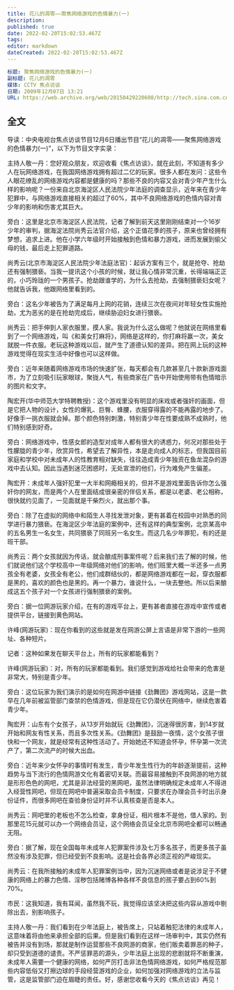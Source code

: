 ```yaml
---
title: 花儿的凋零——聚焦网络游戏的色情暴力(一)
description:
published: true
date: 2022-02-20T15:02:53.467Z
tags:
editor: markdown
dateCreated: 2022-02-20T15:02:53.467Z
---
```


```YAML
标题: 聚焦网络游戏的色情暴力(一)
副标题: 花儿的凋零
媒体: CCTV 焦点访谈
日期: 2009年12月07日 13:21
URL: https://web.archive.org/web/20150429220608/http://tech.sina.com.cn/i/2009-12-07/13213655680.shtml
```

## 全文

导读：中央电视台焦点访谈节目12月6日播出节目“花儿的凋零——聚焦网络游戏的色情暴力(一)”，以下为节目文字实录：

主持人敬一丹：您好观众朋友，欢迎收看《焦点访谈》，就在此刻，不知道有多少人在玩网络游戏，在我国网络游戏拥有超过二亿的玩家。很多人都在发问：这些令人眼花缭乱的网络游戏内容都是健康的吗？那些不良的内容又会对青少年产生什么样的影响呢？一份来自北京海淀区人民法院少年法庭的调查显示，近年来在青少年犯罪中，与网络游戏直接相关的超过了60%，其中不良网络游戏的色情内容对青少年的影响和伤害尤其巨大。

旁白：这里是北京市海淀区人民法院，记者了解到前天这里刚刚结束对一个16岁少年的审判，据海淀法院尚秀云法官介绍，这个正值花季的孩子，原来也曾经拥有梦想，追求上进。他在小学六年级时开始接触到色情和暴力游戏，进而发展到偷父母的钱，最后走上犯罪道路。

尚秀云(北京市海淀区人民法院少年法庭法官)：起诉方案有三个，就是抢夺、抢劫还有强制猥亵。当我一提讯这个小孩的时候，就让我心情非常沉重，长得端端正正的，小巧玲珑的一个男孩子。抢劫跟谁学的，为什么去抢劫，去强制猥亵妇女呢？他就告诉我，他跟网络里看到的。

旁白：这名少年被告为了满足每月上网的花销，连续三次在夜间对年轻女性实施抢劫，尤为恶劣的是在抢劫完成后，继续胁迫妇女进行猥亵。

尚秀云：把手伸到人家衣服里，摸人家。我说为什么这么做呢？他就说在网络里看到了一个网络游戏，叫《和美女打麻将》，网络是这样的，你打麻将赢一次，美女就脱一件衣服。老玩这种游戏以后，就产生了道德认知的差异。把在网上玩的这种游戏觉得在现实生活中好像也可以这样做。

旁白：近年来随着网络游戏市场的快速扩张，每天都会有几款甚至几十款新游戏面市，为了立刻吸引玩家眼球，聚拢人气，有些商家在广告中开始使用带有色情暗示的图片和文字。

陶宏开(华中师范大学特聘教授)：这个游戏里没有明显的床戏或者强奸的画面，但是它把人物的设计，女性的爆乳、巨臀、蜂腰，衣服穿得露的不能再露的地步了。好像手一挑衣服就会掉。那个颜色特别刺激，特别青少年在性要成熟不成熟时，他们特别感到好奇。

旁白：网络游戏中，性感女郎的造型对成年人都有很大的诱惑力，何况对那些处于性朦胧的青少年，欣赏异性，希望去了解异性，本是走向成人的标志，但我国目前家庭和学校中对未成年人的性教育相对缺失，往往造成青少年独资在鱼龙混杂的游戏中去认知。因此当遇到迷茫困惑时，无处宣泄的他们，行为难免产生偏差。

陶宏开：未成年人强奸犯里一大半和网瘾相关的，但并不是游戏里面告诉你怎么强奸你的网友，而是两个人在里面结成很亲密的伴侣关系，都是以老婆、老公相称，很快就约见面了，一见面就是干柴烈火，就出那个事。

旁白：除了在虚拟的网络中和陌生人寻找发泄对象，更有甚着在校园中对熟悉的同学进行暴力猥亵。在海淀区少年法庭的案例中，还有这样的典型案例，北京某高中的五名男生一名女生，共同猥亵了同班另一名女生。而这几名少年罪犯，有的还是班干部。

尚秀云：两个女孩就因为传话，就会酿成刑事案件呢？后来我们去了解的时候，他们就说他们这个学校高中一年级网络对他们的影响，他们班里大概一半还多一点男孩全有老婆，女孩全有老公，他们成群结伙的，都是网络游戏都在一起，穿衣服都是黑的，喜欢的颜色也是黑的。再一个暴力，谁说什么，一块去整他。所以后来酿成这五个孩子对一个女孩进行强制猥亵的案例。

旁白：据一位网游玩家介绍，在有的游戏平台上，更有甚者直接在游戏中宣传或者提供平台，链接到黄色网站。

许峰(网游玩家)：现在你看到的这些就是发在网游公屏上言语是非常下游的一些网址、各种短片。

记者：这种如果发在聊天平台上，所有的玩家都能看到？

许峰(网游玩家)：对，所有的玩家都能看到。我们感觉到游戏给社会带来的危害是非常大，特别是青少年。

旁白：这位玩家为我们演示的是如何在网游中链接《劲舞团》游戏网站，这是一款早在几年前被监管部门查禁的色情游戏，但是现在它仍潜伏在网络中，继续危害着青少年。

陶宏开：山东有个女孩子，从13岁开始就玩《劲舞团》，沉迷得很厉害，到14岁就开始和网友有性关系，而且多次性关系。《劲舞团》是鼓励一夜情，这个女孩子很快和一个网友，就是经常有这种性活动了。开始她还不知道会怀孕，怀孕第一次流产了，第二次流产的时候大出血。

旁白：近年来少女怀孕的事情时有发生，青少年发生性行为的年龄逐渐提前，这种趋势与当下流行的色情网游文化有着密切关联。而最容易接触到不良网游的地方就是形形色色的网吧，尤其是非法经营的黑网吧，虽然法律明确规定未成年人不得进入经营性网吧，但现在网吧中普遍采取会员卡制度，只要求在办理会员卡时出示身份证件，而很多网吧在查验身份证时并不认真核查是否是本人。

尚秀云：网吧里的老板也不怎么检查，拿身份证，相片根本不是他，借人家的。到那里花15元就可以办一个网络会员证，这个网络会员证全北京市网吧全都可以畅通无阻。

旁白：据了解，现在全国每年未成年人犯罪案件涉及七万多名孩子，而更多孩子虽然没有涉及犯罪，但已经受到不良影响。这是社会各界必须正视的严峻现实。

尚秀云：在我所接触的未成年人犯罪案例当中，因为沉迷网络或者是说涉足于不健康的网络上的暴力色情、淫秽包括赌博各种各样不良信息的孩子要占到60%到70%。

市民：这我知道，我有耳闻，虽然我不玩，我觉得应该坚决把这些内容从游戏中剔除出去，别影响孩子。

主持人敬一丹：我们看到在少年法庭上，被告席上，只站着触犯法律的未成年人，这意味着将由他来承担全部的后果。但是我们看到在这样一场审判中，其实仍然有被告并没有到场，那就是制作运营那些不良网游的商家，他们贩卖着罪恶的种子，却只受到道德的谴责。不严惩罪恶的源头，少年法庭上出现的悲剧就将不断重演，未成年人需要一个健康的网络，如何严厉打击非法色情网络游戏，如何严格规范那些内容低俗又打擦边球的手段经营游戏的企业，如何加强对网络游戏的立法与监管，这是监管部门迫在眉睫的责任。好，感谢您收看今天的《焦点访谈》再见！
